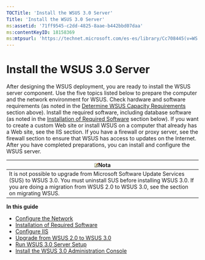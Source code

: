 ```yaml
---
TOCTitle: 'Install the WSUS 3.0 Server'
Title: 'Install the WSUS 3.0 Server'
ms:assetid: '71ff9545-c2dd-4825-8aae-b442bbd07daa'
ms:contentKeyID: 18158369
ms:mtpsurl: 'https://technet.microsoft.com/es-es/library/Cc708445(v=WS.10)'
---
```


Install the WSUS 3.0 Server
===========================

After designing the WSUS deployment, you are ready to install the WSUS server component. Use the five topics listed below to prepare the computer and the network environment for WSUS. Check hardware and software requirements (as noted in the [Determine WSUS Capacity Requirements](https://technet.microsoft.com/92170771-83e7-47bb-abbc-7d93ee5d7867) section above). Install the required software, including database software (as noted in the [Installation of Required Software](https://technet.microsoft.com/94048bdc-b11f-4459-b64d-d3458b57bd82) section below). If you want to create a custom Web site or install WSUS on a computer that already has a Web site, see the IIS section. If you have a firewall or proxy server, see the firewall section to ensure that WSUS has access to updates on the Internet. After you have completed preparations, you can install and configure the WSUS server.

| ![](images/Cc708445.note(WS.10).gif)Nota                                                                                                                                                                  |
|----------------------------------------------------------------------------------------------------------------------------------------------------------------------------------------------------------------------------------------|
| It is not possible to upgrade from Microsoft Software Update Services (SUS) to WSUS 3.0. You must uninstall SUS before installing WSUS 3.0. If you are doing a migration from WSUS 2.0 to WSUS 3.0, see the section on migrating WSUS. |

**In this guide**

-   [Configure the Network](https://technet.microsoft.com/a490c5fc-0241-44e9-aea9-33c3814a14bf)
-   [Installation of Required Software](https://technet.microsoft.com/94048bdc-b11f-4459-b64d-d3458b57bd82)
-   [Configure IIS](https://technet.microsoft.com/0e8f0357-64cb-4de0-82c6-c2fb24295269)
-   [Upgrade from WSUS 2.0 to WSUS 3.0](https://technet.microsoft.com/673902d4-17ee-4769-aaf4-da09524cb822)
-   [Run WSUS 3.0 Server Setup](https://technet.microsoft.com/0562aa65-72ce-4d86-b1cb-dbee34c51de3)
-   [Install the WSUS 3.0 Administration Console](https://technet.microsoft.com/33d292d5-f601-45c4-8dfb-472b14c199cb)
